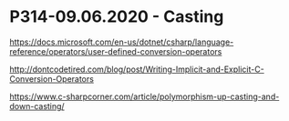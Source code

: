 # P314-09.06.2020 - Casting

https://docs.microsoft.com/en-us/dotnet/csharp/language-reference/operators/user-defined-conversion-operators

http://dontcodetired.com/blog/post/Writing-Implicit-and-Explicit-C-Conversion-Operators

https://www.c-sharpcorner.com/article/polymorphism-up-casting-and-down-casting/
